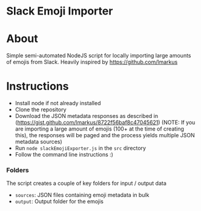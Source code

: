 # Slack Emoji Importer

# About

Simple semi-automated NodeJS script for locally importing large amounts of emojis from Slack. 
Heavily inspired by https://github.com/lmarkus
# Instructions

- Install node if not already installed
- Clone the repository
- Download the JSON metadata responses as described in (https://gist.github.com/lmarkus/8722f56baf8c47045621) (NOTE: If you are importing a large amount of emojis (100+ at the time of creating this), the responses will be paged and the process yields multiple JSON metadata sources)
- Run `node slackEmojiExporter.js` in the `src` directory
- Follow the command line instructions :)

### Folders

The script creates a couple of key folders for input / output data

- `sources`: JSON files containing emoji metadata in bulk
- `output`: Output folder for the emojis
